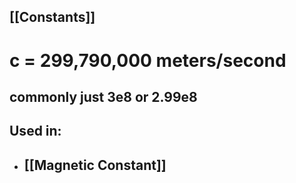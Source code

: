 ## [[Constants]]

# c = 299,790,000 meters/second
## commonly just  3e8 or 2.99e8

## Used in:
- ## [[Magnetic Constant]]
